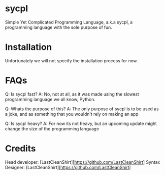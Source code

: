 # sycpl
Simple Yet Complicated Programming Language, a.k.a sycpl, a programming language with the sole purpose of fun.

# Installation
Unfortunately we will not specify the installation process for now.

# FAQs
Q: Is sycpl fast?
A: No, not at all, as it was made using the slowest programming language we all know, Python.

Q: Whats the purpose of this?
A: The only purpose of sycpl is to be used as a joke, and as something that you wouldn't rely on making an app

Q: Is sycpl heavy?
A: For now its not heavy, but an upcoming update might change the size of the programming language

# Credits
Head developer: [LastCleanShirt][https://github.com/LastCleanShirt]
Syntax Designer: [LastCleanShirt][https://github.com/LastCleanShirt]
